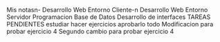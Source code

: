 Mis notasn- Desarrollo Web Entorno Cliente-n Desarrollo Web Entorno Servidor
Programacion
Base de Datos
Desarrollo de interfaces
TAREAS PENDIENTES
estudiar
hacer ejercicios
aprobarlo todo
Modificacion para probar ejercicio 4
Segundo cambio para probar ejercicio 4
